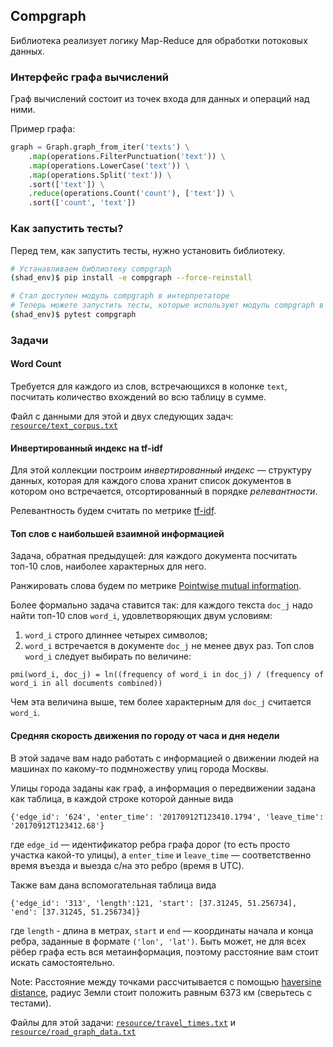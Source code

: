## Compgraph
Библиотека реализует логику Map-Reduce для обработки потоковых данных.

### Интерфейс графа вычислений

Граф вычислений состоит из точек входа для данных и операций над ними.

Пример графа:
```python
graph = Graph.graph_from_iter('texts') \
    .map(operations.FilterPunctuation('text')) \
    .map(operations.LowerCase('text')) \
    .map(operations.Split('text')) \
    .sort(['text']) \
    .reduce(operations.Count('count'), ['text']) \
    .sort(['count', 'text'])
```

### Как запустить тесты?

Перед тем, как запустить тесты, нужно установить библиотеку.

```bash
# Устанавливаем библиотеку compgraph
(shad_env)$ pip install -e compgraph --force-reinstall

# Стал доступен модуль compgraph в интерпретаторе
# Теперь можете запустить тесты, которые используют модуль compgraph в импортах
(shad_env)$ pytest compgraph
```

### Задачи

#### Word Count
Требуется для каждого из слов, встречающихся в колонке `text`, посчитать количество вхождений во всю таблицу в сумме.

Файл с данными для этой и двух следующих задач: [`resource/text_corpus.txt`](resource/text_corpus.txt)

#### Инвертированный индекс на tf-idf

Для этой коллекции построим *инвертированный индекс* — структуру данных, которая для каждого слова хранит
список документов в котором оно встречается, отсортированный в порядке *релевантности*.

Релевантность будем считать по метрике [tf-idf](https://ru.wikipedia.org/wiki/TF-IDF).

#### Топ слов с наибольшей взаимной информацией

Задача, обратная предыдущей: для каждого документа посчитать топ-10 слов, наиболее характерных для него.

Ранжировать слова будем по метрике
[Pointwise mutual information](https://en.wikipedia.org/wiki/Pointwise_mutual_information).

Более формально задача ставится так: для каждого текста `doc_j` надо найти топ-10 слов `word_i`, удовлетворяющих двум условиям:
1) `word_i` строго длиннее четырех символов;
2) `word_i` встречается в документе `doc_j` не менее двух раз.
Топ слов `word_i` следует выбирать по величине:
```
pmi(word_i, doc_j) = ln((frequency of word_i in doc_j) / (frequency of word_i in all documents combined))
```
Чем эта величина выше, тем более характерным для `doc_j` считается `word_i`.

#### Средняя скорость движения по городу от часа и дня недели

В этой задаче вам надо работать с информацией о движении людей на машинах по какому-то подмножеству улиц города Москвы.

Улицы города заданы как граф, а информация о передвижении задана как таблица, в каждой строке которой данные вида
```
{'edge_id': '624', 'enter_time': '20170912T123410.1794', 'leave_time': '20170912T123412.68'}
```
где `edge_id` — идентификатор ребра графа дорог (то есть просто участка какой-то улицы), а `enter_time` и `leave_time` —
соответственно время въезда и выезда с/на это ребро (время в UTC).

Также вам дана вспомогательная таблица вида
```
{'edge_id': '313', 'length':121, 'start': [37.31245, 51.256734], 'end': [37.31245, 51.256734]}
```
где `length` - длина в метрах, `start` и `end` — координаты начала и конца ребра, заданные в формате `('lon', 'lat')`.
Быть может, не для всех рёбер графа есть вся метаинформация, поэтому расстояние вам стоит искать самостоятельно. 

Note: Расстояние между точками рассчитывается с помощью [haversine distance](https://en.wikipedia.org/wiki/Haversine_formula), радиус Земли стоит положить равным 6373 км (сверьтесь с тестами).

Файлы для этой задачи: [`resource/travel_times.txt`](resource/travel_times.txt)
и [`resource/road_graph_data.txt`](resource/road_graph_data.txt) 
